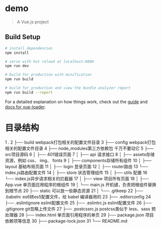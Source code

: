# demo

> A Vue.js project

## Build Setup

``` bash
# install dependencies
npm install

# serve with hot reload at localhost:8080
npm run dev

# build for production with minification
npm run build

# build for production and view the bundle analyzer report
npm run build --report
```

For a detailed explanation on how things work, check out the [guide](http://vuejs-templates.github.io/webpack/) and [docs for vue-loader](http://vuejs.github.io/vue-loader).


# 目录结构
 1 .
 2 ├── build webpack打包相关的配置文件目录
 3 ├── config webpack打包相关的配置文件目录
 4 ├── node_modules第三方依赖包 千万不要动它
 5 ├── src项目源码
 6 │   ├── 401错误页面
 7 │   ├── api 请求接口
 8 │   ├── assets存储资源，例如 css、 img、 fonts
 9 │   ├── components存储所有组件
10 │   ├── layout 基础布局页面
11 │   ├── login 登录页面
12 │   ├── router路由
13         └──  index.js路由配置文件
14 │   ├── store 状态管理组件
15 │   ├── utils 配置
16         └──  index.js异步请求相关的拦截器
17 │   ├── view 项目所有页面
18 │   ├── App.vue  单页面应用程序的根组件
19 │   └── main.js  开机键，负责把根组件替换到根节点
20 ├── static  可以放一些静态资源
21 │   └── .gitkeep
22 ├── .babelrc  es6转es5配置文件，给 babel 编译器用的
23 ├── .editorconfig 
24 ├── .eslintignore  eslint配置文件
25 ├── .eslintrc.js  eslint配置文件
26 ├── .gitignore  git忽略上传文件
27 ├── .postcssrc.js  postcss类似于 less、sass 预处理器
28 ├── index.html  单页面引用程序的单页
29 ├── package.json 项目依赖项等信息
30 ├── package-lock.json
31 └── README.md
